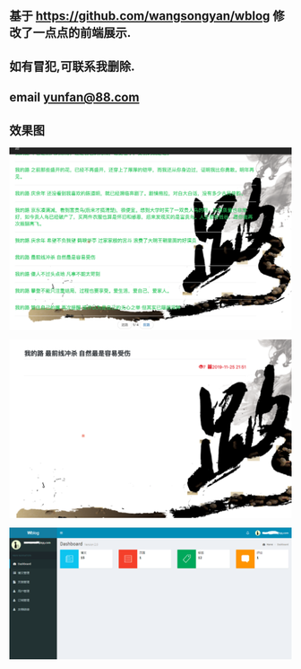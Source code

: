## 基于 https://github.com/wangsongyan/wblog 修改了一点点的前端展示.

## 如有冒犯,可联系我删除.

## email yunfan@88.com

## 效果图

![file](screenshots/index.png)

![file](screenshots/index2.png)

![file](screenshots/admin.png)